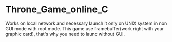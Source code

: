 # Throne_Game_online_C

Works on local network and necessary launch it only on UNIX system in non GUI mode with root mode. This game use framebuffer(work right with your graphic card), that's why you need to launc without GUI.
